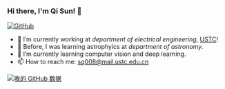 ### Hi there, I'm Qi Sun! 👋

[![GitHub](https://img.shields.io/badge/dynamic/json?logo=github&label=GitHub&labelColor=495867&color=495867&query=%24.data.totalSubs&url=https%3A%2F%2Fapi.spencerwoo.com%2Fsubstats%2F%3Fsource%3Dgithub%26queryKey%3Dhayschan&style=flat-square)](https://github.com/sunqi-ustc)

- 🔭 I’m currently working at *department of electrical engineering*, [USTC](https://www.ustc.edu.cn)!
- :satellite: Before, I was learning astrophyics at *department of astronomy*.
- 🌱 I’m currently learning computer vision and deep learning.
- 📫 How to reach me: sq008@mail.ustc.edu.cn

[![我的 GitHub 数据](https://github-readme-stats.vercel.app/api?username=sunqi-ustc)]()

